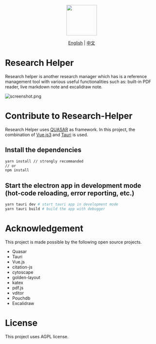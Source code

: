 <p align="center">
<img src="src/assets/logo.svg"
style="width: 100px; vertical-align:middle">
</p>

<p align="center">
<a href="https://github.com/ResearchHelper/research-helper/blob/main/README.md">English</a>
|
<a href="https://github.com/ResearchHelper/research-helper/blob/main/README.zh_CN.md">中文</a>
</p>

# Research Helper

Research helper is another research manager which has is a reference management tool with various useful functionalities such as: built-in PDF reader, live markdown note and excalidraw note.

![screenshot.png](./galleries/screenshot.png)

# Contribute to Research-Helper

Research Helper uses [QUASAR](https://quasar.dev) as framework. In this project, the combination of [Vue.js3](https://vuejs.org) and [Tauri](https://tauri.app) is used.

## Install the dependencies

```bash
yarn install // strongly recommanded
// or
npm install
```

## Start the electron app in development mode (hot-code reloading, error reporting, etc.)

```bash
yarn tauri dev # start tauri app in development mode
yarn tauri build # build the app with debugger
```

# Acknowledgement

This project is made possible by the following open source projects.

- Quasar
- Tauri
- Vue.js
- citation-js
- cytoscape
- golden-layout
- katex
- pdf.js
- vditor
- Pouchdb
- Excalidraw

# License

This project uses AGPL license.
